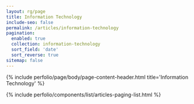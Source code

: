 ```yaml
---
layout: rg/page
title: Information Technology
include-seo: false
permalink: /articles/information-technology
pagination:
  enabled: true
  collection: information-technology
  sort_field: 'date'
  sort_reverse: true
sitemap: false
---
```


{% include perfolio/page/body/page-content-header.html title='Information Technology' %}

<section class="pf-page-content-main">
	{% include perfolio/components/list/articles-paging-list.html %}
</section>